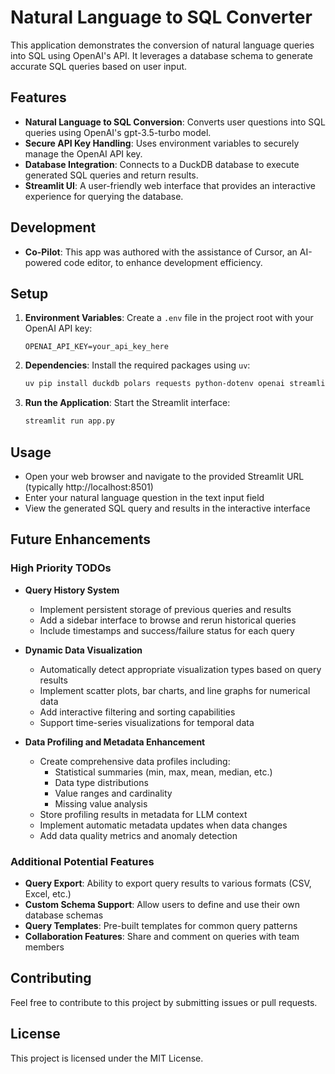 # Natural Language to SQL Converter

This application demonstrates the conversion of natural language queries into SQL using OpenAI's API. It leverages a database schema to generate accurate SQL queries based on user input.

## Features

- **Natural Language to SQL Conversion**: Converts user questions into SQL queries using OpenAI's gpt-3.5-turbo model.
- **Secure API Key Handling**: Uses environment variables to securely manage the OpenAI API key.
- **Database Integration**: Connects to a DuckDB database to execute generated SQL queries and return results.
- **Streamlit UI**: A user-friendly web interface that provides an interactive experience for querying the database.


## Development

- **Co-Pilot**: This app was authored with the assistance of Cursor, an AI-powered code editor, to enhance development efficiency.

## Setup

1. **Environment Variables**: Create a `.env` file in the project root with your OpenAI API key:
   ```
   OPENAI_API_KEY=your_api_key_here
   ```

2. **Dependencies**: Install the required packages using `uv`:
   ```bash
   uv pip install duckdb polars requests python-dotenv openai streamlit
   ```

3. **Run the Application**: Start the Streamlit interface:
   ```bash
   streamlit run app.py
   ```

## Usage

- Open your web browser and navigate to the provided Streamlit URL (typically http://localhost:8501)
- Enter your natural language question in the text input field
- View the generated SQL query and results in the interactive interface

## Future Enhancements

### High Priority TODOs
- **Query History System**
  - Implement persistent storage of previous queries and results
  - Add a sidebar interface to browse and rerun historical queries
  - Include timestamps and success/failure status for each query

- **Dynamic Data Visualization**
  - Automatically detect appropriate visualization types based on query results
  - Implement scatter plots, bar charts, and line graphs for numerical data
  - Add interactive filtering and sorting capabilities
  - Support time-series visualizations for temporal data

- **Data Profiling and Metadata Enhancement**
  - Create comprehensive data profiles including:
    - Statistical summaries (min, max, mean, median, etc.)
    - Data type distributions
    - Value ranges and cardinality
    - Missing value analysis
  - Store profiling results in metadata for LLM context
  - Implement automatic metadata updates when data changes
  - Add data quality metrics and anomaly detection

### Additional Potential Features
- **Query Export**: Ability to export query results to various formats (CSV, Excel, etc.)
- **Custom Schema Support**: Allow users to define and use their own database schemas
- **Query Templates**: Pre-built templates for common query patterns
- **Collaboration Features**: Share and comment on queries with team members

## Contributing

Feel free to contribute to this project by submitting issues or pull requests.

## License

This project is licensed under the MIT License. 